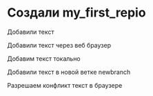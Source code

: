 ﻿# Создали my_first_repio

Добавили текст 

Добавили текст через веб браузер

Добавим текст токально

Добавили текст в новой ветке newbranch

Разрешаем конфликт текст в браузере
